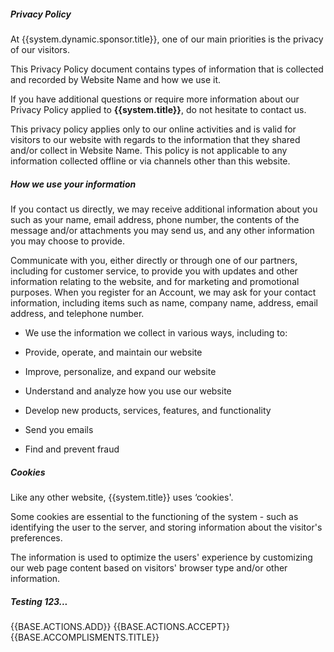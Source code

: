 ##### Privacy Policy

At {{system.dynamic.sponsor.title}}, one of our main priorities is the privacy of our visitors. 

This Privacy Policy document contains types of information that
is collected and recorded by Website Name and how we use it.
           
If you have additional questions or require more information about our
Privacy Policy applied to **{{system.title}}**, do not hesitate to contact us.
           
This privacy policy applies only to our online activities and is valid for visitors to our 
website with regards to the information that they shared and/or collect in Website Name. 
This policy is not applicable to any information collected offline or via channels other 
than this website.
           
##### How we use your information 

If you contact us directly, we may receive additional information about you such as your name, 
email address, phone number, the contents of the message and/or attachments you may send us, and any other information you may choose to provide.
  
Communicate with you, either directly or through one of our partners, including for customer service, to provide you with updates and other information relating to the website, and for marketing and promotional purposes.
When you register for an Account, we may ask for your contact information, including items such as name, company name, address, email address, and telephone number.

* We use the information we collect in various ways, including to:

* Provide, operate, and maintain our website
* Improve, personalize, and expand our website
* Understand and analyze how you use our website
* Develop new products, services, features, and functionality
* Send you emails
* Find and prevent fraud

##### Cookies 
Like any other website, {{system.title}} uses ‘cookies'. 

Some cookies are essential to the functioning of the system - such as identifying the user to the server, and storing information about the visitor's preferences. 

The information is used to optimize the users' experience by customizing our web page content based on visitors' browser type and/or other information.

##### Testing 123...

{{BASE.ACTIONS.ADD}}
{{BASE.ACTIONS.ACCEPT}}
{{BASE.ACCOMPLISMENTS.TITLE}}
